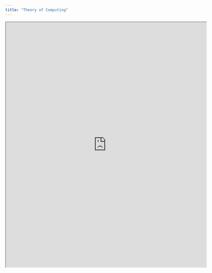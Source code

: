 ```yaml
---
title: "Theory of Computing"
---
```


<iframe src="https://drive.google.com/file/d/1qcAwslNpw-0xJEF67JOzOc6mjJ09Z0cN/preview" width="640" height="780" allow="autoplay"></iframe>